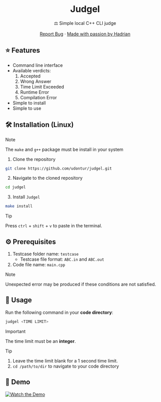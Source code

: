 <br />
<div align="center">
  <h1 align="center">Judgel</h3>
  <p align="center">
    ⚖️ Simple local C++ CLI judge
    <br />
    <br />
    <a href="https://github.com/udontur/judgel/issues/new">Report Bug</a>
    ·
    <a href="https://hadrianlau.com">Made with passion by Hadrian</a>
  </p>
</div>

## ⭐ Features
- Command line interface
- Available verdicts:
  1. Accepted
  2. Wrong Answer
  3. Time Limit Exceeded
  4. Runtime Error
  5. Compilation Error
- Simple to install
- Simple to use

## 🛠️ Installation (Linux)
> [!NOTE]
> The ```make``` and ```g++``` package must be install in your system
1. Clone the repository
```sh
git clone https://github.com/udontur/judgel.git
```
2. Navigate to the cloned repository
```sh
cd judgel
```
3. Install ```Judgel```
```sh
make install
```
> [!TIP]
> Press ```ctrl``` + ```shift``` + ```v``` to paste in the terminal.

## ⚙️ Prerequisites
1. Testcase folder name: ```testcase```
	- Testcase file format: ```ABC.in``` and ```ABC.out```
2. Code file name: ```main.cpp```
> [!NOTE]
> Unexpected error may be produced if these conditions are not satisfied.
## 🔧 Usage
Run the following command in your **code directory**:
```sh
judgel <TIME LIMIT>
```
> [!IMPORTANT]
> The time limit must be an **integer**.

> [!TIP]
> 1. Leave the time limit blank for a 1 second time limit.
> 2. ```cd /path/to/dir``` to navigate to your code directory

## 💾 Demo
[![Watch the Demo](https://img.youtube.com/vi/e7oIRxXZv3U/0.jpg)](https://www.youtube.com/watch?v=e7oIRxXZv3U)